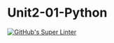 # Unit2-01-Python
[![GitHub's Super Linter](https://github.com/ICS3UPROGRAMMINGALEXDM/Unit2-01-Python/workflows/GitHub's%20Super%20Linter/badge.svg)](https://github.com/ICS3UPROGRAMMINGALEXDM/Unit2-01-Python/actions)
